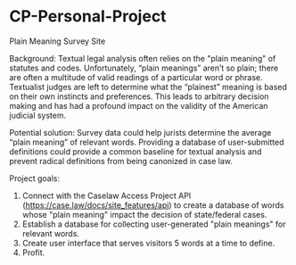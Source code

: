 # CP-Personal-Project
Plain Meaning Survey Site

Background: Textual legal analysis often relies on the "plain meaning" of statutes and codes. Unfortunately, “plain meanings” aren’t so plain; there are often a multitude of valid readings of a particular word or phrase. Textualist judges are left to determine what the “plainest” meaning is based on their own instincts and preferences. This leads to arbitrary decision making and has had a profound impact on the validity of the American judicial system. 

Potential solution: Survey data could help jurists determine the average “plain meaning” of relevant words. Providing a database of user-submitted definitions could provide a common baseline for textual analysis and prevent radical definitions from being canonized in case law. 

Project goals:
  1. Connect with the Caselaw Access Project API (https://case.law/docs/site_features/api) to create a database of words whose "plain meaning" impact the decision of state/federal cases.
  2. Establish a database for collecting user-generated "plain meanings" for relevant words. 
  3. Create user interface that serves visitors 5 words at a time to define. 
  4. Profit. 

